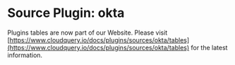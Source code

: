# Source Plugin: okta

Plugins tables are now part of our Website. Please visit [https://www.cloudquery.io/docs/plugins/sources/okta/tables](https://www.cloudquery.io/docs/plugins/sources/okta/tables) for the latest information.